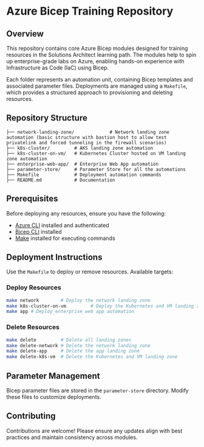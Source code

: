 # Azure Bicep Training Repository

## Overview
This repository contains core Azure Bicep modules designed for training resources in the Solutions Architect learning path. The modules help to spin up enterprise-grade labs on Azure, enabling hands-on experience with Infrastructure as Code (IaC) using Bicep.

Each folder represents an automation unit, containing Bicep templates and associated parameter files. Deployments are managed using a `Makefile`, which provides a structured approach to provisioning and deleting resources.

## Repository Structure
```
├── network-landing-zone/             # Network landing zone automation (basic structure with bastion host to allow test privatelink and forced tunneling in the firewall scenarios)
├── k8s-cluster/         # AKS landing zone automation
├── k8s-cluster-on-vm/   # Kubernetes Cluster hosted on VM landing zone automation
├── enterprise-web-app/  # Enterprise Web App automation
├── parameter-store/     # Parameter Store for all the automations
├── Makefile             # Deployment automation commands
├── README.md            # Documentation
```

## Prerequisites
Before deploying any resources, ensure you have the following:
- [Azure CLI](https://learn.microsoft.com/en-us/cli/azure/install-azure-cli) installed and authenticated
- [Bicep CLI](https://learn.microsoft.com/en-us/azure/azure-resource-manager/bicep/install) installed
- [Make](https://www.gnu.org/software/make/) installed for executing commands

## Deployment Instructions
Use the `Makefile` to deploy or remove resources. Available targets:

### Deploy Resources
```sh
make network        # Deploy the network landing zone
make k8s-cluster-on-vm         # Deploy the Kubernetes and VM landing zone
make app # Deploy enterprise web app automation
```

### Delete Resources
```sh
make delete         # Delete all landing zones
make delete-network # Delete the network landing zone
make delete-app     # Delete the app landing zone
make delete-k8s-vm  # Delete the Kubernetes and VM landing zone
```

## Parameter Management
Bicep parameter files are stored in the `parameter-store` directory. Modify these files to customize deployments.

## Contributing
Contributions are welcome! Please ensure any updates align with best practices and maintain consistency across modules.


